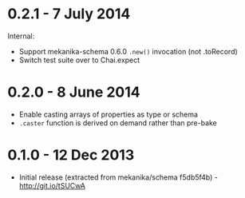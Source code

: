 0.2.1 - 7 July 2014
=====

Internal:

- Support mekanika-schema 0.6.0 `.new()` invocation (not .toRecord)
- Switch test suite over to Chai.expect



0.2.0 - 8 June 2014
=====

- Enable casting arrays of properties as type or schema
- `.caster` function is derived on demand rather than pre-bake



0.1.0 - 12 Dec 2013
=====

- Initial release (extracted from mekanika/schema f5db5f4b) - http://git.io/tSUCwA
